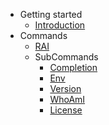 <!-- docs/_sidebar.md -->

-   Getting started
    -   [Introduction](README.md)
-   Commands
    -   [RAI](rai.md)
    -   SubCommands
        -   [Completion](rai_completion.md)
        -   [Env](rai_env.md)
        -   [Version](rai_version.md)
        -   [WhoAmI](rai_whoami.md)
        -   [License](rai_license.md)
